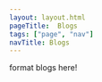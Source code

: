 ```yaml
---
layout: layout.html
pageTitle:  Blogs
tags: ["page", "nav"]
navTitle: Blogs
---
```


<div class="blogData">format blogs here!</div>


<script src="/js/blogs.js"></script>